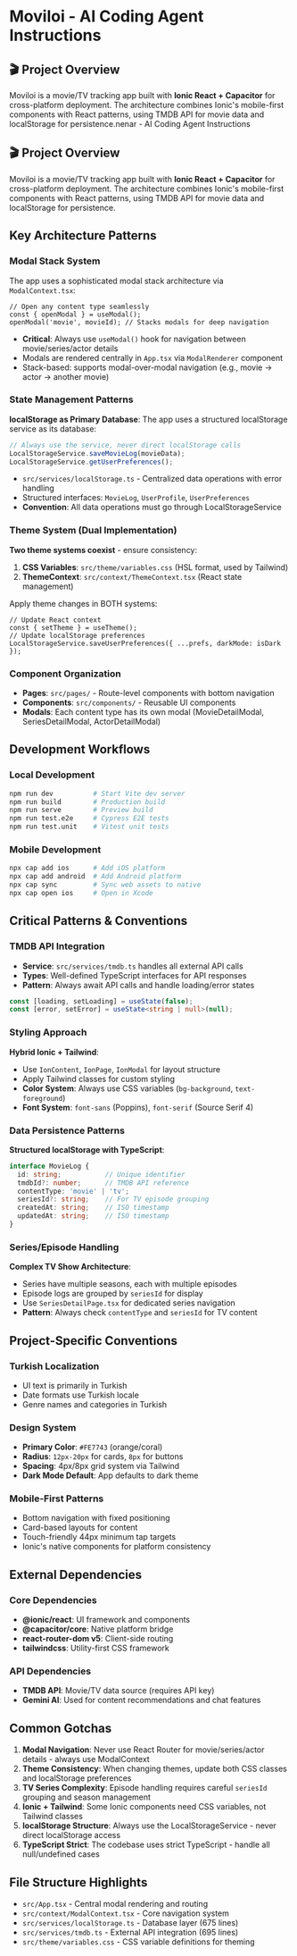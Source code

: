 # Moviloi - AI Coding Agent Instructions

## 🎬 Project Overview
Moviloi is a movie/TV tracking app built with **Ionic React + Capacitor** for cross-platform deployment. The architecture combines Ionic's mobile-first components with React patterns, using TMDB API for movie data and localStorage for persistence.nenar - AI Coding Agent Instructions

## 🎬 Project Overview
Moviloi is a movie/TV tracking app built with **Ionic React + Capacitor** for cross-platform deployment. The architecture combines Ionic's mobile-first components with React patterns, using TMDB API for movie data and localStorage for persistence.

## Key Architecture Patterns

### Modal Stack System
The app uses a sophisticated modal stack architecture via `ModalContext.tsx`:
```tsx
// Open any content type seamlessly
const { openModal } = useModal();
openModal('movie', movieId); // Stacks modals for deep navigation
```
- **Critical**: Always use `useModal()` hook for navigation between movie/series/actor details
- Modals are rendered centrally in `App.tsx` via `ModalRenderer` component
- Stack-based: supports modal-over-modal navigation (e.g., movie → actor → another movie)

### State Management Patterns
**localStorage as Primary Database**: The app uses a structured localStorage service as its database:
```typescript
// Always use the service, never direct localStorage calls
LocalStorageService.saveMovieLog(movieData);
LocalStorageService.getUserPreferences();
```
- `src/services/localStorage.ts` - Centralized data operations with error handling
- Structured interfaces: `MovieLog`, `UserProfile`, `UserPreferences`
- **Convention**: All data operations must go through LocalStorageService

### Theme System (Dual Implementation)
**Two theme systems coexist** - ensure consistency:
1. **CSS Variables**: `src/theme/variables.css` (HSL format, used by Tailwind)
2. **ThemeContext**: `src/context/ThemeContext.tsx` (React state management)

Apply theme changes in BOTH systems:
```tsx
// Update React context
const { setTheme } = useTheme();
// Update localStorage preferences
LocalStorageService.saveUserPreferences({ ...prefs, darkMode: isDark });
```

### Component Organization
- **Pages**: `src/pages/` - Route-level components with bottom navigation
- **Components**: `src/components/` - Reusable UI components
- **Modals**: Each content type has its own modal (MovieDetailModal, SeriesDetailModal, ActorDetailModal)

## Development Workflows

### Local Development
```bash
npm run dev          # Start Vite dev server
npm run build        # Production build
npm run serve        # Preview build
npm run test.e2e     # Cypress E2E tests
npm run test.unit    # Vitest unit tests
```

### Mobile Development
```bash
npx cap add ios      # Add iOS platform
npx cap add android  # Add Android platform
npx cap sync         # Sync web assets to native
npx cap open ios     # Open in Xcode
```

## Critical Patterns & Conventions

### TMDB API Integration
- **Service**: `src/services/tmdb.ts` handles all external API calls
- **Types**: Well-defined TypeScript interfaces for API responses
- **Pattern**: Always await API calls and handle loading/error states
```typescript
const [loading, setLoading] = useState(false);
const [error, setError] = useState<string | null>(null);
```

### Styling Approach
**Hybrid Ionic + Tailwind**:
- Use `IonContent`, `IonPage`, `IonModal` for layout structure
- Apply Tailwind classes for custom styling
- **Color System**: Always use CSS variables (`bg-background`, `text-foreground`)
- **Font System**: `font-sans` (Poppins), `font-serif` (Source Serif 4)

### Data Persistence Patterns
**Structured localStorage with TypeScript**:
```typescript
interface MovieLog {
  id: string;           // Unique identifier
  tmdbId?: number;      // TMDB API reference
  contentType: 'movie' | 'tv';
  seriesId?: string;    // For TV episode grouping
  createdAt: string;    // ISO timestamp
  updatedAt: string;    // ISO timestamp
}
```

### Series/Episode Handling
**Complex TV Show Architecture**:
- Series have multiple seasons, each with multiple episodes
- Episode logs are grouped by `seriesId` for display
- Use `SeriesDetailPage.tsx` for dedicated series navigation
- **Pattern**: Always check `contentType` and `seriesId` for TV content

## Project-Specific Conventions

### Turkish Localization
- UI text is primarily in Turkish
- Date formats use Turkish locale
- Genre names and categories in Turkish

### Design System
- **Primary Color**: `#FE7743` (orange/coral)
- **Radius**: `12px-20px` for cards, `8px` for buttons
- **Spacing**: 4px/8px grid system via Tailwind
- **Dark Mode Default**: App defaults to dark theme

### Mobile-First Patterns
- Bottom navigation with fixed positioning
- Card-based layouts for content
- Touch-friendly 44px minimum tap targets
- Ionic's native components for platform consistency

## External Dependencies

### Core Dependencies
- **@ionic/react**: UI framework and components
- **@capacitor/core**: Native platform bridge
- **react-router-dom v5**: Client-side routing
- **tailwindcss**: Utility-first CSS framework

### API Dependencies
- **TMDB API**: Movie/TV data source (requires API key)
- **Gemini AI**: Used for content recommendations and chat features

## Common Gotchas

1. **Modal Navigation**: Never use React Router for movie/series/actor details - always use ModalContext
2. **Theme Consistency**: When changing themes, update both CSS classes and localStorage preferences
3. **TV Series Complexity**: Episode handling requires careful `seriesId` grouping and season management
4. **Ionic + Tailwind**: Some Ionic components need CSS variables, not Tailwind classes
5. **localStorage Structure**: Always use the LocalStorageService - never direct localStorage access
6. **TypeScript Strict**: The codebase uses strict TypeScript - handle all null/undefined cases

## File Structure Highlights
- `src/App.tsx` - Central modal rendering and routing
- `src/context/ModalContext.tsx` - Core navigation system
- `src/services/localStorage.ts` - Database layer (675 lines)
- `src/services/tmdb.ts` - External API integration (695 lines)
- `src/theme/variables.css` - CSS variable definitions for theming
